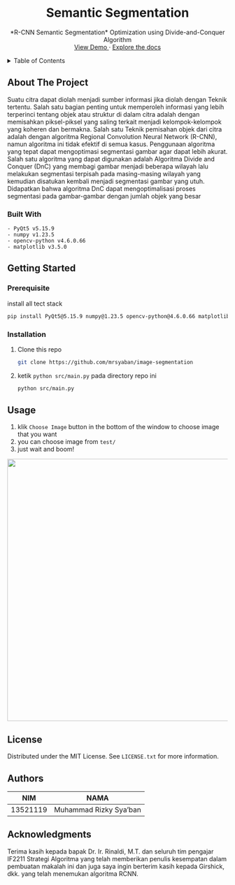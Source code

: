 <div align="center">
  <h1 align="center">Semantic Segmentation</h1>

  <p align="center">
    *R-CNN Semantic Segmentation* Optimization using Divide-and-Conquer Algorithm
    <br />
    <a href="http://bit.ly/ImageSegmentationDemo">View Demo    </a>
    ·
    <a href="https://github.com/mrsyaban/image-segmentation">    Explore the docs</a>
  </p>
</div>


<details>
  <summary>Table of Contents</summary>
  <ol>
    <li>
      <a href="#about-the-project">About The Project</a>
      <ul>
        <li><a href="#built-with">Built With</a></li>
      </ul>
    </li>
    <li>
      <a href="#getting-started">Getting Started</a>
      <ul>
        <li><a href="#prerequisites">Prerequisites</a></li>
        <li><a href="#installation">Installation</a></li>
      </ul>
    </li>
    <li><a href="#usage">Usage</a></li>
    <li><a href="#license">License</a></li>
    <li><a href="#contact">Contact</a></li>
    <li><a href="#acknowledgments">Acknowledgments</a></li>
  </ol>
</details>


## About The Project
Suatu citra dapat diolah menjadi sumber informasi jika diolah dengan Teknik tertentu. Salah satu bagian penting untuk memperoleh informasi yang lebih terperinci tentang objek atau struktur di dalam citra adalah dengan memisahkan piksel-piksel yang saling terkait menjadi kelompok-kelompok yang koheren dan bermakna. Salah satu Teknik pemisahan objek dari citra adalah dengan algoritma Regional Convolution Neural Network (R-CNN), namun algoritma ini tidak efektif di semua kasus. Penggunaan algoritma yang tepat dapat mengoptimasi segmentasi gambar agar dapat lebih akurat. Salah satu algoritma yang dapat digunakan adalah Algoritma Divide and Conquer (DnC) yang membagi gambar menjadi beberapa wilayah lalu melakukan segmentasi terpisah pada masing-masing wilayah yang kemudian disatukan kembali menjadi segmentasi gambar yang utuh. Didapatkan bahwa algoritma DnC dapat mengoptimalisasi proses segmentasi pada gambar-gambar dengan jumlah objek yang besar


### Built With
    - PyQt5 v5.15.9
    - numpy v1.23.5
    - opencv-python v4.6.0.66
    - matplotlib v3.5.0
## Getting Started

### Prerequisite
install all tect stack 

  ```sh
  pip install PyQt5@5.15.9 numpy@1.23.5 opencv-python@4.6.0.66 matplotlib@3.5.0
  ```

### Installation
1. Clone this repo
   ```sh
   git clone https://github.com/mrsyaban/image-segmentation
   ```
2. ketik `python src/main.py` pada directory repo ini
    ```sh
   python src/main.py
   ```

## Usage
1. klik `Choose Image` button in the bottom of the window to choose image that you want
2. you can choose image from `test/`
3. just wait and boom!

<p align="center">
    <img src="https://github.com/mrsyaban/image-segmentation/blob/main/doc/lampiran.png" width="600">
</p>

## License

Distributed under the MIT License. See `LICENSE.txt` for more information.


## Authors

| NIM      | NAMA                        |
|----------|-----------------------------|
| 13521119 | Muhammad Rizky Sya’ban      |

<!-- ACKNOWLEDGMENTS -->
## Acknowledgments
Terima kasih kepada bapak Dr. Ir. Rinaldi, M.T. dan seluruh tim pengajar IF2211 Strategi Algoritma yang telah memberikan penulis kesempatan dalam pembuatan makalah ini dan juga saya ingin berterim kasih kepada Girshick, dkk. yang telah menemukan algoritma RCNN. 